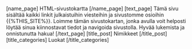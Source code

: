 [name_page] HTML-sivustokartta [/name_page] 
[text_page] Tämä sivu sisältää kaikki linkit julkaistuihin viesteihin ja sivustomme osioihin {{%THIS_SITE%}}. Loimme tämän sivustokartan, jonka avulla voit helposti löytää sinua kiinnostavat tiedot ja navigoida sivustolla. Hyvää lukemista ja onnistunutta hakua! [/text_page] 
[title_post] Nimikkeet [/title_post] 
[title_categories] Luokat [/title_categories]